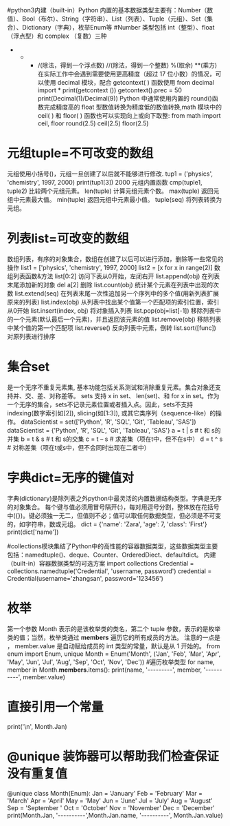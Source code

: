 #python3内建（built-in）Python 内置的基本数据类型主要有：Number（数值）、Bool（布尔）、String（字符串）、List（列表）、Tuple（元组）、Set（集合）、Dictionary（字典），枚举Enum等
#Number 类型包括 int（整型）、float（浮点型）和 complex （复数）三种
+ - * /(除法，得到一个浮点数) //(除法，得到一个整数) %(取余)  **(乘方)
在实际工作中会遇到需要使用更高精度（超过 17 位小数）的情况，可以使用 decimal 模块，配合 getcontext( ) 函数使用
from decimal import *
print(getcontext ())
getcontext().prec = 50
print(Decimal(1)/Decimal(9))
Python 中通常使用内置的 round()函数完成精度高的 float 型数值转换为精度低的数值转换,math 模块中的 ceil( ) 和 floor( ) 函数也可以实现向上或向下取整:
from math import ceil, floor
round(2.5)
ceil(2.5)
floor(2.5)
# 元组tuple=不可改变的数组
元组使用小括号()，元组一旦创建了以后就不能够进行修改.
tup1 = ('physics', 'chemistry', 1997, 2000)
print(tup1[3]) 2000
元组内置函数
cmp(tuple1, tuple2) 比较两个元组元素。
len(tuple) 计算元组元素个数。
max(tuple) 返回元组中元素最大值。
min(tuple) 返回元组中元素最小值。
tuple(seq) 将列表转换为元组。

# 列表list=可改变的数组
数组列表，有序的对象集合，数组在创建了以后可以进行添加，删除等一些常见的操作
list1 = ['physics', 'chemistry', 1997, 2000]
list2 = [x for x in range(2)]
数组列表函数&方法
list[0:2] 访问下表从0开始，左闭右开
list.append(obj) 在列表末尾添加新的对象
del a[2] 删除
list.count(obj) 统计某个元素在列表中出现的次数
list.extend(seq) 在列表末尾一次性追加另一个序列中的多个值(用新列表扩展原来的列表)
list.index(obj) 从列表中找出某个值第一个匹配项的索引位置，索引从0开始
list.insert(index, obj) 将对象插入列表
list.pop(obj=list[-1]) 移除列表中的一个元素(默认最后一个元素)，并且返回该元素的值
list.remove(obj) 移除列表中某个值的第一个匹配项
list.reverse() 反向列表中元素，倒转
list.sort([func]) 对原列表进行排序

# 集合set
是一个无序不重复元素集, 基本功能包括关系测试和消除重复元素。集合对象还支持并、交、差、对称差等。
sets 支持 x in set、 len(set)、和 for x in set。作为一个无序的集合，sets不记录元素位置或者插入点。因此，sets不支持 indexing(数字索引如[2]), slicing(如[1:3]), 或其它类序列（sequence-like）的操作。
dataScientist = set(['Python', 'R', 'SQL', 'Git', 'Tableau', 'SAS'])  
dataScientist = {'Python', 'R', 'SQL', 'Git', 'Tableau', 'SAS'} 
a = t | s # t 和 s的并集 
b = t & s # t 和 s的交集 
c = t – s # 求差集（项在t中，但不在s中） 
d = t ^ s # 对称差集（项在t或s中，但不会同时出现在二者中） 

# 字典dict=无序的键值对
字典(dictionary)是除列表之外python中最灵活的内置数据结构类型。字典是无序的对象集合。
每个键与值必须用冒号隔开(:)，每对用逗号分割，整体放在花括号中({})。键必须独一无二，但值则不必；值可以取任何数据类型，但必须是不可变的，如字符串，数或元组。
dict = {'name': 'Zara', 'age': 7, 'class': 'First'}
print(dict['name'])

#collections模块集结了Python中的高性能的容器数据类型，这些数据类型主要包括：namedtuple()、deque、Counter、OrderedDiect、defaultdict。
内建（built-in）容器数据类型的可选方案
import collections
Credential = collections.namedtuple('Credential', 'username, password')
credential = Credential(username='zhangsan', password='123456')

# 枚举
第一个参数 Month 表示的是该枚举类的类名，第二个 tuple 参数，表示的是枚举类的值；当然，枚举类通过 __members__ 遍历它的所有成员的方法。
注意的一点是 ， member.value 是自动赋给成员的 int 类型的常量，默认是从 1 开始的。
from enum import Enum, unique
Month = Enum('Month', ('Jan', 'Feb', 'Mar', 'Apr', 'May', 'Jun', 'Jul', 'Aug', 'Sep', 'Oct', 'Nov', 'Dec'))
#遍历枚举类型
for name, member in Month.__members__.items():
    print(name, '---------', member, '----------', member.value)
# 直接引用一个常量
print('\n', Month.Jan)

# @unique 装饰器可以帮助我们检查保证没有重复值
@unique
class Month(Enum):
    Jan = 'January'
    Feb = 'February'
    Mar = 'March'
    Apr = 'April'
    May = 'May'
    Jun = 'June'
    Jul = 'July'
    Aug = 'August'
    Sep = 'September '
    Oct = 'October'
    Nov = 'November'
    Dec = 'December'
print(Month.Jan, '----------',Month.Jan.name, '----------', Month.Jan.value)
